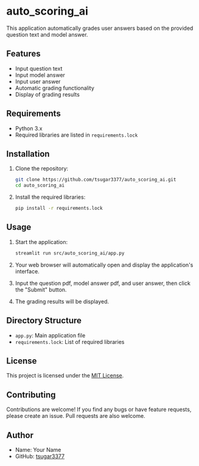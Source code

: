 # auto_scoring_ai

This application automatically grades user answers based on the provided question text and model answer.

## Features

- Input question text
- Input model answer
- Input user answer
- Automatic grading functionality
- Display of grading results

## Requirements

- Python 3.x
- Required libraries are listed in `requirements.lock`

## Installation

1. Clone the repository:

    ```bash
    git clone https://github.com/tsugar3377/auto_scoring_ai.git
    cd auto_scoring_ai
    ```

2. Install the required libraries:

    ```bash
    pip install -r requirements.lock
    ```

## Usage

1. Start the application:

    ```bash
    streamlit run src/auto_scoring_ai/app.py
    ```

2. Your web browser will automatically open and display the application's interface.

3. Input the question pdf, model answer pdf, and user answer, then click the "Submit" button.

4. The grading results will be displayed.

## Directory Structure

- `app.py`: Main application file
- `requirements.lock`: List of required libraries

## License

This project is licensed under the [MIT License](LICENSE.txt).

## Contributing

Contributions are welcome! If you find any bugs or have feature requests, please create an issue. Pull requests are also welcome.

## Author

- Name: Your Name
- GitHub: [tsugar3377](https://github.com/tsugar3377)

